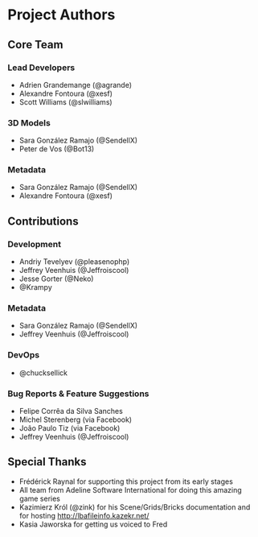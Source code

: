 # Project Authors
## Core Team
### Lead Developers
* Adrien Grandemange (@agrande)
* Alexandre Fontoura (@xesf)
* Scott Williams (@slwilliams)

### 3D Models
* Sara González Ramajo (@SendellX)
* Peter de Vos (@Bot13)

### Metadata
* Sara González Ramajo (@SendellX)
* Alexandre Fontoura (@xesf)

## Contributions
### Development
* Andriy Tevelyev (@pleasenophp)
* Jeffrey Veenhuis (@Jeffroiscool)
* Jesse Gorter (@Neko)
* @Krampy

### Metadata
* Sara González Ramajo (@SendellX)
* Jeffrey Veenhuis (@Jeffroiscool)

### DevOps
* @chucksellick

### Bug Reports & Feature Suggestions
* Felipe Corrêa da Silva Sanches
* Michel Sterenberg (via Facebook)
* João Paulo Tiz (via Facebook)
* Jeffrey Veenhuis (@Jeffroiscool)

## Special Thanks
* Frédérick Raynal for supporting this project from its early stages
* All team from Adeline Software International for doing this amazing game series
* Kazimierz Król (@zink) for his Scene/Grids/Bricks documentation and for hosting http://lbafileinfo.kazekr.net/
* Kasia Jaworska for getting us voiced to Fred
